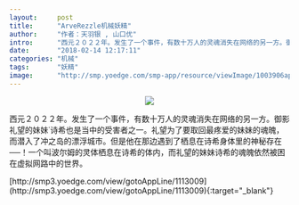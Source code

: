 ```yaml
---
layout:     post
title:      "ArveRezzle机械妖精"
author:     "作者：天羽银 , 山口优"
intro:      "西元２０２２年。发生了一个事件，有数十万人的灵魂消失在网络的另一方。御影礼望的妹妹˙诗希也是当中的受害者之一。礼望为了要取回最疼爱的妹妹的魂魄，而潜入了冲之岛的漂浮城市。但是他在那边遇到了栖息在诗希身体里的神秘存在──！一个叫波尔姆的灵体栖息在诗希的体内，而礼望的妹妹诗希的魂魄依然被困在虚拟网路中的世界。"
date:       "2018-02-14 12:17:11"
categories: "机械"
tags:       "妖精"
image:      "http://smp.yoedge.com/smp-app/resource/viewImage/1003906appline.png"
---
```

<div style="text-align: center">
<p><img src="http://smp.yoedge.com/smp-app/resource/viewImage/1003906appline.png"/></p>
</div>
<p class="post-meta">
<span>西元２０２２年。发生了一个事件，有数十万人的灵魂消失在网络的另一方。御影礼望的妹妹˙诗希也是当中的受害者之一。礼望为了要取回最疼爱的妹妹的魂魄，而潜入了冲之岛的漂浮城市。但是他在那边遇到了栖息在诗希身体里的神秘存在──！一个叫波尔姆的灵体栖息在诗希的体内，而礼望的妹妹诗希的魂魄依然被困在虚拟网路中的世界。</span>
</p>
[http://smp3.yoedge.com/view/gotoAppLine/1113009](http://smp3.yoedge.com/view/gotoAppLine/1113009){:target="_blank"}


